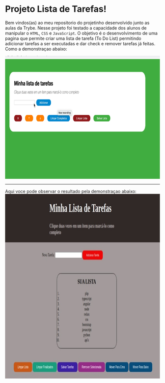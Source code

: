 
# Projeto Lista de Tarefas!

Bem vindos(as) ao meu repositorio do projetinho desenvolvido junto as aulas da Trybe. Nesse projeto foi testado a capacidade dos alunos de manipular o `HTML`, `CSS` e `JavaScript`.
O objetivo é o desenvolvimento de uma pagina que permite criar uma lista de tarefa (To Do List) permitindo adicionar tarefas a ser executadas e dar check e remover tarefas já feitas. Como a demonstraçao abaixo:


<img height="400" src="todo-list.gif" style="max-width: 100%;">
<hr>
Aqui voce pode observar o resultado pela demonstraçao abaixo:

<img height="600" src="result.jpeg" style="max-width: 100%;">
